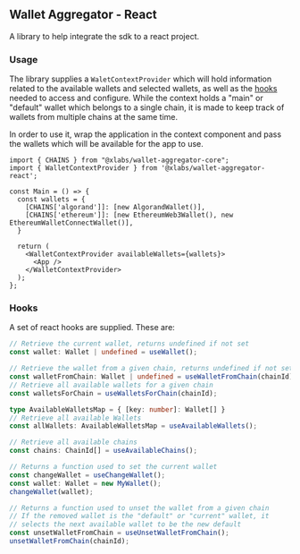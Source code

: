 ## Wallet Aggregator - React

A library to help integrate the sdk to a react project.

### Usage

The library supplies a `WaletContextProvider` which will hold information related to the available wallets and selected wallets, as well as the [hooks](#hooks) needed to access and configure. While the context holds a "main" or "default" wallet which belongs to a single chain, it is made to keep track of wallets from multiple chains at the same time.

In order to use it, wrap the application in the context component and pass the wallets which will be available for the app to use.

```tsx
import { CHAINS } from "@xlabs/wallet-aggregator-core";
import { WalletContextProvider } from '@xlabs/wallet-aggregator-react';

const Main = () => {
  const wallets = {
    [CHAINS['algorand']]: [new AlgorandWallet()],
    [CHAINS['ethereum']]: [new EthereumWeb3Wallet(), new EthereumWalletConnectWallet()],
  }

  return (
    <WalletContextProvider availableWallets={wallets}>
      <App />
    </WalletContextProvider>
  );
};
```

### Hooks

A set of react hooks are supplied. These are:

```ts
// Retrieve the current wallet, returns undefined if not set
const wallet: Wallet | undefined = useWallet();

// Retrieve the wallet from a given chain, returns undefined if not set
const walletFromChain: Wallet | undefined = useWalletFromChain(chainId);
// Retrieve all available wallets for a given chain
const walletsForChain = useWalletsForChain(chainId);

type AvailableWalletsMap = { [key: number]: Wallet[] }
// Retrieve all available Wallets
const allWallets: AvailableWalletsMap = useAvailableWallets();

// Retrieve all available chains
const chains: ChainId[] = useAvailableChains();

// Returns a function used to set the current wallet
const changeWallet = useChangeWallet();
const wallet: Wallet = new MyWallet();
changeWallet(wallet);

// Returns a function used to unset the wallet from a given chain
// If the removed wallet is the "default" or "current" wallet, it
// selects the next available wallet to be the new default
const unsetWalletFromChain = useUnsetWalletFromChain();
unsetWalletFromChain(chainId);
```
